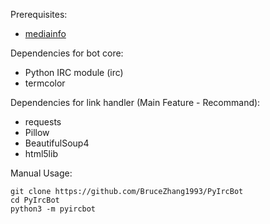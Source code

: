 Prerequisites:  

- [mediainfo](https://mediaarea.net/en/MediaInfo)

Dependencies for bot core:

- Python IRC module (irc)
- termcolor

Dependencies for link handler (Main Feature - Recommand):

- requests
- Pillow
- BeautifulSoup4
- html5lib


Manual Usage:
```
git clone https://github.com/BruceZhang1993/PyIrcBot
cd PyIrcBot
python3 -m pyircbot
```

